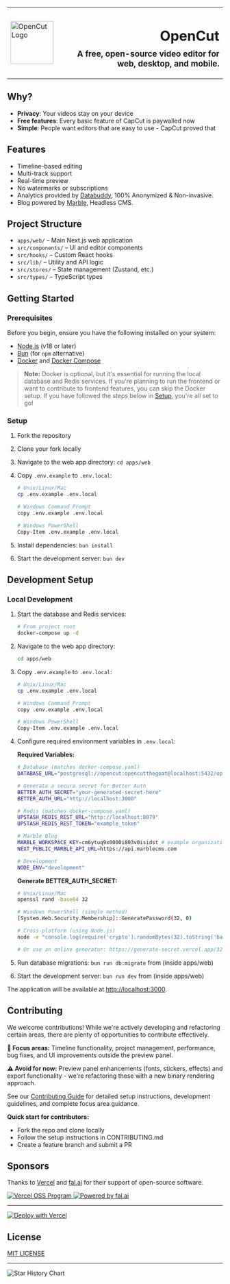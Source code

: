 <table width="100%">
  <tr>
    <td align="left" width="120">
      <img src="apps/web/public/logo.png" alt="OpenCut Logo" width="100" />
    </td>
    <td align="right">
      <h1>OpenCut</span></h1>
      <h3 style="margin-top: -10px;">A free, open-source video editor for web, desktop, and mobile.</h3>
    </td>
  </tr>
</table>

## Why?

- **Privacy**: Your videos stay on your device
- **Free features**: Every basic feature of CapCut is paywalled now
- **Simple**: People want editors that are easy to use - CapCut proved that

## Features

- Timeline-based editing
- Multi-track support
- Real-time preview
- No watermarks or subscriptions
- Analytics provided by [Databuddy](https://www.databuddy.cc?utm_source=opencut), 100% Anonymized & Non-invasive.
- Blog powered by [Marble](https://marblecms.com?utm_source=opencut), Headless CMS.

## Project Structure

- `apps/web/` – Main Next.js web application
- `src/components/` – UI and editor components
- `src/hooks/` – Custom React hooks
- `src/lib/` – Utility and API logic
- `src/stores/` – State management (Zustand, etc.)
- `src/types/` – TypeScript types

## Getting Started

### Prerequisites

Before you begin, ensure you have the following installed on your system:

- [Node.js](https://nodejs.org/en/) (v18 or later)
- [Bun](https://bun.sh/docs/installation)
  (for `npm` alternative)
- [Docker](https://docs.docker.com/get-docker/) and [Docker Compose](https://docs.docker.com/compose/install/)

> **Note:** Docker is optional, but it's essential for running the local database and Redis services. If you're planning to run the frontend or want to contribute to frontend features, you can skip the Docker setup. If you have followed the steps below in [Setup](#setup), you're all set to go!

### Setup

1. Fork the repository
2. Clone your fork locally
3. Navigate to the web app directory: `cd apps/web`
4. Copy `.env.example` to `.env.local`:

   ```bash
   # Unix/Linux/Mac
   cp .env.example .env.local

   # Windows Command Prompt
   copy .env.example .env.local

   # Windows PowerShell
   Copy-Item .env.example .env.local
   ```

5. Install dependencies: `bun install`
6. Start the development server: `bun dev`

## Development Setup

### Local Development

1. Start the database and Redis services:

   ```bash
   # From project root
   docker-compose up -d
   ```

2. Navigate to the web app directory:

   ```bash
   cd apps/web
   ```

3. Copy `.env.example` to `.env.local`:

   ```bash
   # Unix/Linux/Mac
   cp .env.example .env.local

   # Windows Command Prompt
   copy .env.example .env.local

   # Windows PowerShell
   Copy-Item .env.example .env.local
   ```

4. Configure required environment variables in `.env.local`:

   **Required Variables:**

   ```bash
   # Database (matches docker-compose.yaml)
   DATABASE_URL="postgresql://opencut:opencutthegoat@localhost:5432/opencut"

   # Generate a secure secret for Better Auth
   BETTER_AUTH_SECRET="your-generated-secret-here"
   BETTER_AUTH_URL="http://localhost:3000"

   # Redis (matches docker-compose.yaml)
   UPSTASH_REDIS_REST_URL="http://localhost:8079"
   UPSTASH_REDIS_REST_TOKEN="example_token"

   # Marble Blog
   MARBLE_WORKSPACE_KEY=cm6ytuq9x0000i803v0isidst # example organization key
   NEXT_PUBLIC_MARBLE_API_URL=https://api.marblecms.com

   # Development
   NODE_ENV="development"
   ```

   **Generate BETTER_AUTH_SECRET:**

   ```bash
   # Unix/Linux/Mac
   openssl rand -base64 32

   # Windows PowerShell (simple method)
   [System.Web.Security.Membership]::GeneratePassword(32, 0)

   # Cross-platform (using Node.js)
   node -e "console.log(require('crypto').randomBytes(32).toString('base64'))"

   # Or use an online generator: https://generate-secret.vercel.app/32
   ```

5. Run database migrations: `bun run db:migrate` from (inside apps/web)
6. Start the development server: `bun run dev` from (inside apps/web)

The application will be available at [http://localhost:3000](http://localhost:3000).

## Contributing

We welcome contributions! While we're actively developing and refactoring certain areas, there are plenty of opportunities to contribute effectively.

**🎯 Focus areas:** Timeline functionality, project management, performance, bug fixes, and UI improvements outside the preview panel.

**⚠️ Avoid for now:** Preview panel enhancements (fonts, stickers, effects) and export functionality - we're refactoring these with a new binary rendering approach.

See our [Contributing Guide](.github/CONTRIBUTING.md) for detailed setup instructions, development guidelines, and complete focus area guidance.

**Quick start for contributors:**

- Fork the repo and clone locally
- Follow the setup instructions in CONTRIBUTING.md
- Create a feature branch and submit a PR

## Sponsors

Thanks to [Vercel](https://vercel.com?utm_source=github-opencut&utm_campaign=oss) and [fal.ai](https://fal.ai?utm_source=github-opencut&utm_campaign=oss) for their support of open-source software.

<a href="https://vercel.com/oss">
  <img alt="Vercel OSS Program" src="https://vercel.com/oss/program-badge.svg" />
</a>

<a href="https://fal.ai">
  <img alt="Powered by fal.ai" src="https://img.shields.io/badge/Powered%20by-fal.ai-000000?style=flat&logo=data:image/svg+xml;base64,PHN2ZyB3aWR0aD0iMjQiIGhlaWdodD0iMjQiIHZpZXdCb3g9IjAgMCAyNCAyNCIgZmlsbD0ibm9uZSIgeG1sbnM9Imh0dHA6Ly93d3cudzMub3JnLzIwMDAvc3ZnIj4KPHBhdGggZD0iTTEyIDJMMTMuMDkgOC4yNkwyMCAxMEwxMy4wOSAxNS43NEwxMiAyMkwxMC45MSAxNS43NEw0IDEwTDEwLjkxIDguMjZMMTIgMloiIGZpbGw9IndoaXRlIi8+Cjwvc3ZnPgo=" />
</a>

---

[![Deploy with Vercel](https://vercel.com/button)](https://vercel.com/new/clone?repository-url=https%3A%2F%2Fgithub.com%2FOpenCut-app%2FOpenCut&project-name=opencut&repository-name=opencut)

## License

[MIT LICENSE](LICENSE)

---

![Star History Chart](https://api.star-history.com/svg?repos=opencut-app/opencut&type=Date)

